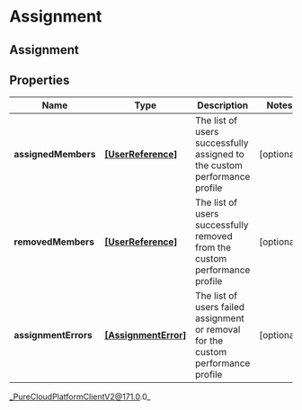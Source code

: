 # Assignment

## Assignment

## Properties

|Name | Type | Description | Notes|
|------------ | ------------- | ------------- | -------------|
| **assignedMembers** | [**[UserReference]**]([UserReference]) | The list of users successfully assigned to the custom performance profile | [optional] |
| **removedMembers** | [**[UserReference]**]([UserReference]) | The list of users successfully removed from the custom performance profile | [optional] |
| **assignmentErrors** | [**[AssignmentError]**]([AssignmentError]) | The list of users failed assignment or removal for the custom performance profile | [optional] |



_PureCloudPlatformClientV2@171.0.0_
